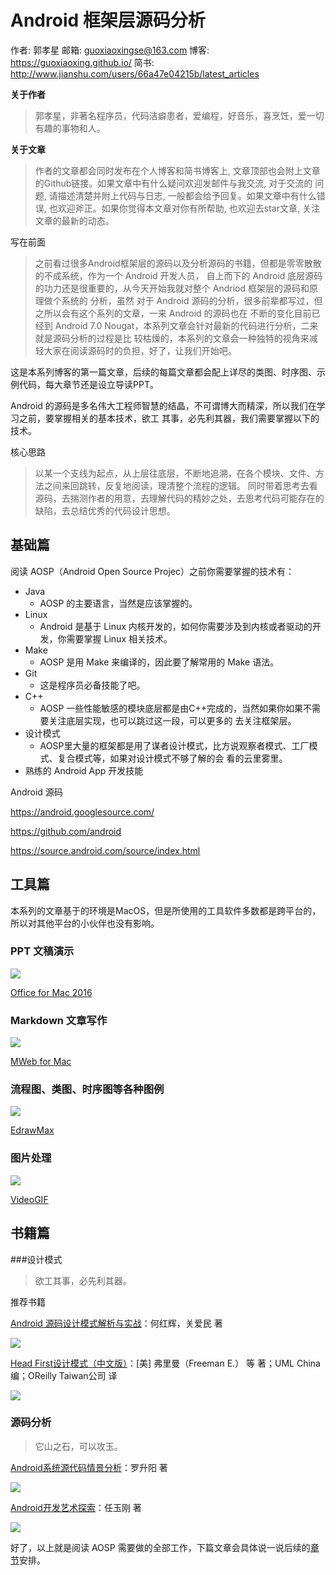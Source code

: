 # Android 框架层源码分析

作者: 郭孝星
邮箱: guoxiaoxingse@163.com
博客: https://guoxiaoxing.github.io/
简书: http://www.jianshu.com/users/66a47e04215b/latest_articles

**关于作者**

>郭孝星，非著名程序员，代码洁癖患者，爱编程，好音乐，喜烹饪，爱一切有趣的事物和人。

**关于文章**

>作者的文章都会同时发布在个人博客和简书博客上, 文章顶部也会附上文章的Github链接。如果文章中有什么疑问欢迎发邮件与我交流, 对于交流的
问题, 请描述清楚并附上代码与日志, 一般都会给予回复。如果文章中有什么错误, 也欢迎斧正。如果你觉得本文章对你有所帮助, 也欢迎去star文章,
关注文章的最新的动态。

写在前面

>之前看过很多Android框架层的源码以及分析源码的书籍，但都是零零散散的不成系统，作为一个 Android 开发人员，
自上而下的 Android 底层源码的功力还是很重要的，从今天开始我就对整个 Andriod 框架层的源码和原理做个系统的
分析，虽然 对于 Android 源码的分析，很多前辈都写过，但之所以会有这个系列的文章，一来 Android 的源码也在
不断的变化目前已经到 Android 7.0 Nougat，本系列文章会针对最新的代码进行分析，二来就是源码分析的过程是比
较枯燥的，本系列的文章会一种独特的视角来减轻大家在阅读源码时的负担，好了，让我们开始吧。

这是本系列博客的第一篇文章，后续的每篇文章都会配上详尽的类图、时序图、示例代码，每大章节还是设立导读PPT。

Android 的源码是多名伟大工程师智慧的结晶，不可谓博大而精深，所以我们在学习之前，要掌握相关的基本技术，欲工
其事，必先利其器，我们需要掌握以下的技术。


核心思路

>以某一个支线为起点，从上层往底层，不断地追溯，在各个模块、文件、方法之间来回跳转，反复地阅读，理清整个流程的逻辑。
同时带着思考去看源码，去揣测作者的用意，去理解代码的精妙之处，去思考代码可能存在的缺陷，去总结优秀的代码设计思想。


## 基础篇

阅读 AOSP（Android Open Source Projec）之前你需要掌握的技术有：

- Java
    * AOSP 的主要语言，当然是应该掌握的。
- Linux
    * Android 是基于 Linux 内核开发的，如何你需要涉及到内核或者驱动的开发，你需要掌握 Linux 相关技术。
- Make
    * AOSP 是用 Make 来编译的，因此要了解常用的 Make 语法。
- Git
    * 这是程序员必备技能了吧。
- C++
    * AOSP 一些性能敏感的模块底层都是由C++完成的，当然如果你如果不需要关注底层实现，也可以跳过这一段，可以更多的
    去关注框架层。
- 设计模式
    * AOSP里大量的框架都是用了谋者设计模式，比方说观察者模式、工厂模式、复合模式等，如果对设计模式不够了解的会
    看的云里雾里。
- 熟练的 Android App 开发技能


Android 源码

https://android.googlesource.com/

https://github.com/android

https://source.android.com/source/index.html

## 工具篇

本系列的文章基于的环境是MacOS，但是所使用的工具软件多数都是跨平台的，所以对其他平台的小伙伴也没有影响。

### PPT 文稿演示

<img src="https://github.com/guoxiaoxing/android-framework-source-code-analysis/raw/master/art/office_for_mac.png"/>

[Office for Mac 2016 ](http://xclient.info/s/office-for-mac-2016.html)

### Markdown 文章写作

<img src="https://github.com/guoxiaoxing/android-framework-source-code-analysis/raw/master/art/nweb_for_mac.png"/>

[MWeb for Mac](http://www.mweb.im/)

### 流程图、类图、时序图等各种图例

<img src="https://github.com/guoxiaoxing/android-framework-source-code-analysis/raw/master/art/EdrawMax.png"/>

[EdrawMax](http://xclient.info/s/edraw-max.html)

### 图片处理

<img src="https://github.com/guoxiaoxing/android-framework-source-code-analysis/raw/master/art/VideoGIF.png"/>

[VideoGIF](http://xclient.info/s/videogif.html)


## 书籍篇

###设计模式

>欲工其事，必先利其器。

推荐书籍

[Android 源码设计模式解析与实战](https://item.jd.com/11793928.html)：何红辉，关爱民 著

<img src="https://github.com/guoxiaoxing/android-framework-source-code-analysis/raw/master/art/android_source_code_design_pattern.png"/>

[Head First设计模式（中文版）](https://item.jd.com/10100236.html)：[美] 弗里曼（Freeman E.） 等 著；UML China 编；OReilly Taiwan公司 译

<img src="https://github.com/guoxiaoxing/android-framework-source-code-analysis/raw/master/art/head_first_design_pattern.png"/>

### 源码分析

> 它山之石，可以攻玉。

[Android系统源代码情景分析](https://item.jd.com/11838754.html)：罗升阳 著

<img src="https://github.com/guoxiaoxing/android-framework-source-code-analysis/raw/master/art/android_source_code_scenario_analysis.png"/>

[Android开发艺术探索](https://item.jd.com/11760209.html)：任玉刚 著

<img src="https://github.com/guoxiaoxing/android-framework-source-code-analysis/raw/master/art/android_develop_art_explore.png"/>


好了，以上就是阅读 AOSP 需要做的全部工作，下篇文章会具体说一说后续的[章节](https://github.com/guoxiaoxing/android-framework-source-code-analysis/blob/master/doc/章节.md)安排。



